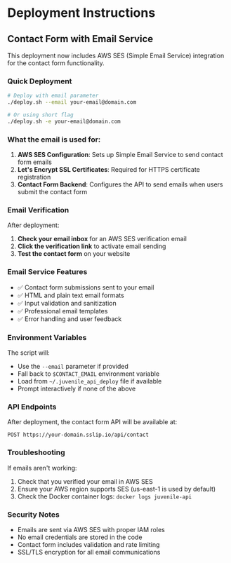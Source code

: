 # Deployment Instructions

## Contact Form with Email Service

This deployment now includes AWS SES (Simple Email Service) integration for the contact form functionality.

### Quick Deployment

```bash
# Deploy with email parameter
./deploy.sh --email your-email@domain.com

# Or using short flag
./deploy.sh -e your-email@domain.com
```

### What the email is used for:

1. **AWS SES Configuration**: Sets up Simple Email Service to send contact form emails
2. **Let's Encrypt SSL Certificates**: Required for HTTPS certificate registration
3. **Contact Form Backend**: Configures the API to send emails when users submit the contact form

### Email Verification

After deployment:

1. **Check your email inbox** for an AWS SES verification email
2. **Click the verification link** to activate email sending
3. **Test the contact form** on your website

### Email Service Features

- ✅ Contact form submissions sent to your email
- ✅ HTML and plain text email formats
- ✅ Input validation and sanitization
- ✅ Professional email templates
- ✅ Error handling and user feedback

### Environment Variables

The script will:
- Use the `--email` parameter if provided
- Fall back to `$CONTACT_EMAIL` environment variable
- Load from `~/.juvenile_api_deploy` file if available
- Prompt interactively if none of the above

### API Endpoints

After deployment, the contact form API will be available at:
```
POST https://your-domain.sslip.io/api/contact
```

### Troubleshooting

If emails aren't working:
1. Check that you verified your email in AWS SES
2. Ensure your AWS region supports SES (us-east-1 is used by default)
3. Check the Docker container logs: `docker logs juvenile-api`

### Security Notes

- Emails are sent via AWS SES with proper IAM roles
- No email credentials are stored in the code
- Contact form includes validation and rate limiting
- SSL/TLS encryption for all email communications
